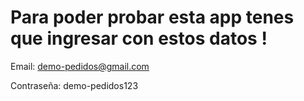 # Para poder probar esta app tenes que ingresar con estos datos !

Email: demo-pedidos@gmail.com

Contraseña: demo-pedidos123